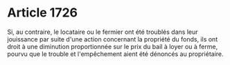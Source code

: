 # Article 1726

Si, au contraire, le locataire ou le fermier ont été troublés dans leur jouissance par suite d'une action concernant la propriété du fonds, ils ont droit à une diminution proportionnée sur le prix du bail à loyer ou à ferme, pourvu que le trouble et l'empêchement aient été dénoncés au propriétaire.